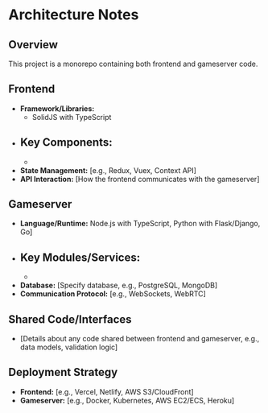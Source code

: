 # Architecture Notes

## Overview

This project is a monorepo containing both frontend and gameserver code.

## Frontend

- **Framework/Libraries:**
    - SolidJS with TypeScript
- **Key Components:**
    - 
    - 
- **State Management:** [e.g., Redux, Vuex, Context API]
- **API Interaction:** [How the frontend communicates with the gameserver]

## Gameserver

- **Language/Runtime:** Node.js with TypeScript, Python with Flask/Django, Go]
- **Key Modules/Services:**
    - 
    - 
- **Database:** [Specify database, e.g., PostgreSQL, MongoDB]
- **Communication Protocol:** [e.g., WebSockets, WebRTC]

## Shared Code/Interfaces

- [Details about any code shared between frontend and gameserver, e.g., data models, validation logic]

## Deployment Strategy

- **Frontend:** [e.g., Vercel, Netlify, AWS S3/CloudFront]
- **Gameserver:** [e.g., Docker, Kubernetes, AWS EC2/ECS, Heroku]
